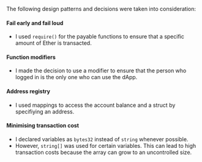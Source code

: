 The following design patterns and decisions were taken into consideration:

#### Fail early and fail loud
- I used `require()` for the payable functions to ensure that a specific amount of Ether is transacted.

#### Function modifiers
- I made the decision to use a modifier to ensure that the person who logged in is the only one who can use the dApp.

#### Address registry
- I used mappings to access the account balance and a struct by specifiying an address.

#### Minimising transaction cost
- I declared variables as `bytes32` instead of `string` whenever possible.
- However, `string[]` was used for certain variables. This can lead to high transaction costs because the array can grow to an uncontrolled size.

